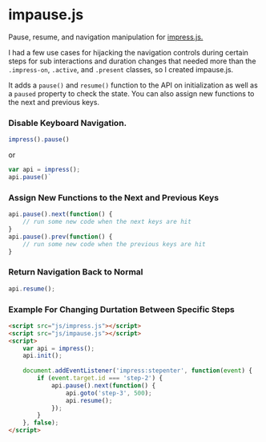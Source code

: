 # impause.js
Pause, resume, and navigation manipulation for [impress.js.](https://github.com/impress/impress.js)

I had a few use cases for hijacking the navigation controls during certain steps for sub interactions and duration changes that needed more than the `.impress-on`, `.active`, and `.present` classes, so I created impause.js.

It adds a `pause()` and `resume()` function to the API on initialization as well as a `paused` property to check the state. You can also assign new functions to the next and previous keys.

### Disable Keyboard Navigation.
```javascript
impress().pause()
```
or
```javascript
var api = impress();
api.pause()`
```

### Assign New Functions to the Next and Previous Keys
```javascript
api.pause().next(function() {
    // run some new code when the next keys are hit
}
api.pause().prev(function() {
    // run some new code when the previous keys are hit
}
```

### Return Navigation Back to Normal
```javascript
api.resume();
```

### Example For Changing Durtation Between Specific Steps
```html
<script src="js/impress.js"></script>
<script src="js/impause.js"></script>
<script>
    var api = impress();
    api.init();
    
    document.addEventListener('impress:stepenter', function(event) {
        if (event.target.id === 'step-2') {
            api.pause().next(function() {
                api.goto('step-3', 500);
                api.resume();
            });
        }
    }, false);
</script>
```
